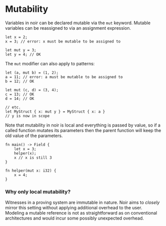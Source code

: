 # Mutability

Variables in noir can be declared mutable via the `mut` keyword.
Mutable variables can be reassigned to via
an assignment expression.

```rust,noplaypen
let x = 2;
x = 3; // error: x must be mutable to be assigned to

let mut y = 3;
let y = 4; // OK
```

The `mut` modifier can also apply to patterns:

```rust,noplaypen
let (a, mut b) = (1, 2);
a = 11; // error: a must be mutable to be assigned to
b = 12; // OK

let mut (c, d) = (3, 4);
c = 13; // OK
d = 14; // OK

// etc.
let MyStruct { x: mut y } = MyStruct { x: a }
// y is now in scope
```

Note that mutability in noir is local and everything is passed by value, so if a
called function mutates its parameters then the parent function will keep the old value of the parameters.

```rust,noplaypen
fn main() -> Field {
    let x = 3;
    helper(x);
    x // x is still 3
}

fn helper(mut x: i32) {
    x = 4;
}
```

### Why only local mutability?

Witnesses in a proving system are immutable in nature.
Noir aims to _closely_ mirror this setting without applying additional overhead to the user.
Modeling a mutable reference is not as straightforward as on conventional architectures and
would incur some possibly unexpected overhead.
